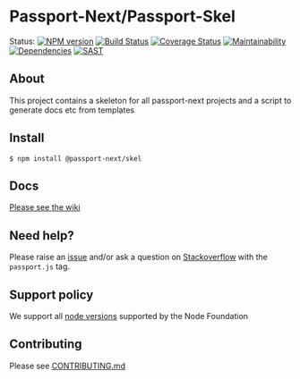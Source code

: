 # Passport-Next/Passport-Skel 

Status:
[![NPM version](https://img.shields.io/npm/v/@passport-next/skel.svg)](https://www.npmjs.com/package/@passport-next/skel)
[![Build Status](https://travis-ci.org/passport-next/skel.svg?branch=master)](https://travis-ci.org/passport-next/skel)
[![Coverage Status](https://coveralls.io/repos/github/passport-next/skel/badge.svg?branch=master)](https://coveralls.io/github/passport-next/skel?branch=master)
[![Maintainability](https://api.codeclimate.com/v1/badges/d0ee7f0771ecb61ff0de/maintainability)](https://codeclimate.com/github/passport-next/skel/maintainability)
[![Dependencies](https://david-dm.org/passport-next/skel.png)](https://david-dm.org/passport-next/skel)
[![SAST](https://gitlab.com/passport-next/skel/badges/master/pipeline.svg)](https://gitlab.com/passport-next/skel)

## About

This project contains a skeleton for all passport-next projects and a script to generate docs etc from templates

## Install

```
$ npm install @passport-next/skel
```

## Docs

[Please see the wiki](https://github.com/passport-next/skel/wiki)

## Need help?

Please raise an [issue](https://github.com/passport-next/skel/issues) and/or ask a question on [Stackoverflow](https://stackoverflow.com) with the `passport.js` tag.

## Support policy

We support all [node versions](https://github.com/nodejs/Release) supported by the Node Foundation



## Contributing

Please see [CONTRIBUTING.md](https://github.com/passport-next/skel/blob/master/CONTRIBUTING.md)

